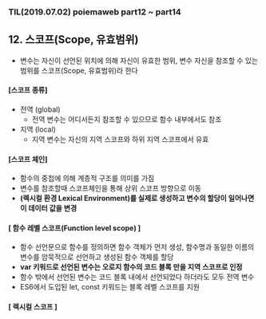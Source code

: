 ### TIL(2019.07.02) poiemaweb part12 ~ part14

## 12. 스코프(Scope, 유효범위)

- 변수는 자신이 선언된 위치에 의해 자신이 유효한 범위, 변수 자신을 참조할 수 있는 범위를 스코프(Scope, 유효범위)라 한다

#### [스코프 종류]

- 전역 (global)
  - 전역 변수는 어디서든지 참조할 수 있으므로 함수 내부에서도 참조
- 지역 (local)
	- 지역 변수는 자신의 지역 스코프와 하위 지역 스코프에서 유효



#### [스코프 체인]

- 함수의 중첩에 의해 계층적 구조를 의미를 가짐
- 변수를 참조할때 스코프체인을 통해 상위 스코프 방향으로 이동
- **(렉시컬 환경 Lexical Environment)를 실제로 생성하고 변수의 할당이 일어나면 이 데이터 값을 변경**



#### [ 함수 레벨 스코프(Function level scope) ]

- 함수 선언문으로 함수를 정의하면 함수 객체가 먼저 생성, 함수명과 동일한 이름의 변수를 암묵적으로 선언하고 생성된 함수 객체를 할당
-  **var 키워드로 선언된 변수는 오로지 함수의 코드 블록 만을 지역 스코프로 인정**
- 함수 밖에서 선언된 변수는 코드 블록 내에서 선언되었다 하더라도 모두 전역 변수
- ES6에서 도입된 let, const 키워드는 블록 레벨 스코프를 지원



#### [ 렉시컬 스코프 ]



